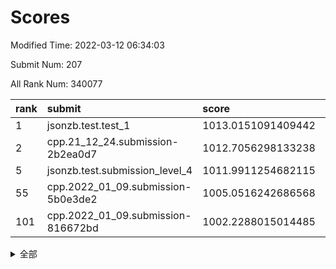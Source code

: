 # Scores

Modified Time: 2022-03-12 06:34:03

Submit Num: 207

All Rank Num: 340077

| rank |               submit               |       score        |       sigma        | pk_num |
| :--- | :--------------------------------- | :----------------- | :----------------- | :----- |
| 1    | jsonzb.test.test_1                 | 1013.0151091409442 | 0.8146317463907394 | 6576   |
| 2    | cpp.21_12_24.submission-2b2ea0d7   | 1012.7056298133238 | 0.8132293462914524 | 6570   |
| 5    | jsonzb.test.submission_level_4     | 1011.9911254682115 | 0.818728718149491  | 6571   |
| 55   | cpp.2022_01_09.submission-5b0e3de2 | 1005.0516242686568 | 0.7208710627041759 | 6571   |
| 101  | cpp.2022_01_09.submission-816672bd | 1002.2288015014485 | 0.7210048530709378 | 6571   |


<details>
<summary>全部</summary>

| rank |                 submit                 |       score        |       sigma        | pk_num |
| :--- | :------------------------------------- | :----------------- | :----------------- | :----- |
| 1    | jsonzb.test.test_1                     | 1013.0151091409442 | 0.8146317463907394 | 6576   |
| 2    | cpp.21_12_24.submission-2b2ea0d7       | 1012.7056298133238 | 0.8132293462914524 | 6570   |
| 3    | gobigger.level_3.submission_level_3_6  | 1012.1939953904225 | 0.8011734319574737 | 6577   |
| 4    | gobigger.level_3.submission_level_3_36 | 1012.1366509228585 | 0.7781947585637683 | 6572   |
| 5    | jsonzb.test.submission_level_4         | 1011.9911254682115 | 0.818728718149491  | 6571   |
| 6    | gobigger.level_3.submission_level_3_3  | 1011.5594949443505 | 0.7653912851970444 | 6570   |
| 7    | gobigger.level_3.submission_level_3_48 | 1011.3283336922873 | 0.7691129948767451 | 6569   |
| 8    | gobigger.level_3.submission_level_3_42 | 1011.2106872186022 | 0.7779888292168733 | 6570   |
| 9    | gobigger.level_3.submission_level_3_19 | 1011.1544244260256 | 0.7668864699252994 | 6575   |
| 10   | gobigger.level_3.submission_level_3_5  | 1011.071504973881  | 0.7673424956372157 | 6570   |
| 11   | gobigger.level_3.submission_level_3_18 | 1011.0674476608693 | 0.7784462000021546 | 6572   |
| 12   | gobigger.level_3.submission_level_3_1  | 1010.9243693474406 | 0.7548940703075333 | 6571   |
| 13   | gobigger.level_3.submission_level_3_20 | 1010.9133120067057 | 0.7892539738955088 | 6569   |
| 14   | gobigger.level_3.submission_level_3_43 | 1010.7961584665754 | 0.7886161146659973 | 6571   |
| 15   | gobigger.level_3.submission_level_3_34 | 1010.7242234122743 | 0.7556917690036474 | 6574   |
| 16   | gobigger.level_3.submission_level_3_46 | 1010.7045562903269 | 0.7560063215028022 | 6572   |
| 17   | gobigger.level_3.submission_level_3_7  | 1010.5927750226325 | 0.7926497593955478 | 6573   |
| 18   | gobigger.level_3.submission_level_3_41 | 1010.5737772556666 | 0.7807192735744389 | 6569   |
| 19   | gobigger.level_3.submission_level_3_21 | 1010.4953866063662 | 0.7474464329526704 | 6569   |
| 20   | gobigger.level_3.submission_level_3_38 | 1010.4689771034544 | 0.7546255055537388 | 6564   |
| 21   | gobigger.level_3.submission_level_3_22 | 1010.3062460927448 | 0.7592738226711007 | 6575   |
| 22   | gobigger.level_3.submission_level_3_12 | 1010.2893333681644 | 0.7494970606864824 | 6572   |
| 23   | gobigger.level_3.submission_level_3_28 | 1010.265160479327  | 0.751745125057575  | 6571   |
| 24   | gobigger.level_3.submission_level_3_32 | 1010.2307514527076 | 0.7520102685469767 | 6573   |
| 25   | gobigger.level_3.submission_level_3_24 | 1010.2179664684039 | 0.7558263882723883 | 6570   |
| 26   | gobigger.level_3.submission_level_3_2  | 1010.1879188044816 | 0.7563589009719058 | 6569   |
| 27   | gobigger.level_3.submission_level_3_11 | 1010.1864562665855 | 0.7478302609375845 | 6573   |
| 28   | gobigger.level_3.submission_level_3_37 | 1010.179325516884  | 0.768760679368275  | 6575   |
| 29   | gobigger.level_3.submission_level_3_33 | 1010.1048295488408 | 0.7449151351369234 | 6578   |
| 30   | gobigger.level_3.submission_level_3_13 | 1010.0900368554217 | 0.7485808033967164 | 6571   |
| 31   | gobigger.level_3.submission_level_3_23 | 1010.0709833335227 | 0.75252309638243   | 6574   |
| 32   | gobigger.level_3.submission_level_3_9  | 1010.0688413695441 | 0.7441692824873751 | 6568   |
| 33   | gobigger.level_3.submission_level_3_44 | 1010.065004189266  | 0.7624097055745811 | 6573   |
| 34   | gobigger.level_3.submission_level_3_0  | 1009.9581238384658 | 0.7595652834206534 | 6569   |
| 35   | gobigger.level_3.submission_level_3_49 | 1009.8962966478438 | 0.757169385680979  | 6572   |
| 36   | gobigger.level_3.submission_level_3_39 | 1009.8591166123281 | 0.7765186974333128 | 6569   |
| 37   | gobigger.level_3.submission_level_3_31 | 1009.8062662382004 | 0.7563817381444363 | 6569   |
| 38   | gobigger.level_3.submission_level_3_47 | 1009.7901873961633 | 0.7525485840162643 | 6575   |
| 39   | gobigger.level_3.submission_level_3_30 | 1009.6351551948319 | 0.7636054930486578 | 6571   |
| 40   | gobigger.level_3.submission_level_3_26 | 1009.6339005368302 | 0.7519718971243452 | 6571   |
| 41   | gobigger.level_3.submission_level_3_10 | 1009.5907642621861 | 0.754794220494061  | 6571   |
| 42   | gobigger.level_3.submission_level_3_40 | 1009.5873843077259 | 0.7827058869070962 | 6576   |
| 43   | gobigger.level_3.submission_level_3_35 | 1009.5620145548556 | 0.7747460412707009 | 6569   |
| 44   | gobigger.level_3.submission_level_3_16 | 1009.5579917541017 | 0.7358224985772076 | 6569   |
| 45   | gobigger.level_3.submission_level_3_14 | 1009.4681541855293 | 0.7664802759276681 | 6574   |
| 46   | gobigger.level_3.submission_level_3_25 | 1009.3607455310943 | 0.7557142394662695 | 6569   |
| 47   | gobigger.level_3.submission_level_3_15 | 1009.3509723597515 | 0.7386691260374371 | 6569   |
| 48   | gobigger.level_3.submission_level_3_45 | 1009.325779005076  | 0.7431766761744433 | 6573   |
| 49   | gobigger.level_3.submission_level_3_29 | 1009.3152825389617 | 0.7509434102849573 | 6572   |
| 50   | gobigger.level_3.submission_level_3_17 | 1009.2086141992714 | 0.7726806651293104 | 6574   |
| 51   | gobigger.level_3.submission_level_3_27 | 1009.200127540354  | 0.7482926457932557 | 6570   |
| 52   | gobigger.level_3.submission_level_3_4  | 1008.6413550668404 | 0.7521684701014549 | 6572   |
| 53   | gobigger.level_3.submission_level_3_8  | 1008.5302197998559 | 0.757152627666464  | 6570   |
| 54   | gobigger.level_1.submission_level_1_28 | 1005.1739560486777 | 0.7304707031918574 | 6568   |
| 55   | cpp.2022_01_09.submission-5b0e3de2     | 1005.0516242686568 | 0.7208710627041759 | 6571   |
| 56   | gobigger.level_1.submission_level_1_42 | 1004.8989025789698 | 0.7288088360280528 | 6571   |
| 57   | gobigger.level_1.submission_level_1_29 | 1004.7822420180939 | 0.7242339572319787 | 6570   |
| 58   | gobigger.level_1.submission_level_1_24 | 1004.2431551867195 | 0.7389029117492588 | 6567   |
| 59   | gobigger.level_1.submission_level_1_35 | 1004.2214750798579 | 0.7140241653186022 | 6572   |
| 60   | gobigger.level_1.submission_level_1_21 | 1004.1326033987289 | 0.7235992523201102 | 6571   |
| 61   | gobigger.level_1.submission_level_1_3  | 1004.1185337188414 | 0.7282983347780482 | 6573   |
| 62   | gobigger.level_1.submission_level_1_37 | 1004.0157514603991 | 0.709321669150815  | 6575   |
| 63   | gobigger.level_1.submission_level_1_43 | 1003.6215963784637 | 0.7123761619200626 | 6572   |
| 64   | gobigger.level_1.submission_level_1_39 | 1003.5613018582596 | 0.7118029164527757 | 6565   |
| 65   | gobigger.level_1.submission_level_1_32 | 1003.5205074917757 | 0.7053531184985756 | 6573   |
| 66   | gobigger.level_1.submission_level_1_44 | 1003.4564878302805 | 0.7185224117677105 | 6573   |
| 67   | gobigger.level_1.submission_level_1_1  | 1003.4247160527394 | 0.7116039591364279 | 6573   |
| 68   | gobigger.level_1.submission_level_1_27 | 1003.4092012235787 | 0.720884854409402  | 6576   |
| 69   | gobigger.level_1.submission_level_1_16 | 1003.4073702635712 | 0.711126570138619  | 6572   |
| 70   | gobigger.level_1.submission_level_1_17 | 1003.4025635838351 | 0.7063014735670371 | 6569   |
| 71   | gobigger.level_1.submission_level_1_11 | 1003.3921649961527 | 0.7221165627794016 | 6568   |
| 72   | gobigger.level_1.submission_level_1_34 | 1003.3918874535358 | 0.7107981478794931 | 6574   |
| 73   | gobigger.level_1.submission_level_1_45 | 1003.3862979880832 | 0.7156058135921853 | 6567   |
| 74   | gobigger.level_1.submission_level_1_12 | 1003.3312672036211 | 0.7175627983051669 | 6576   |
| 75   | gobigger.level_1.submission_level_1_4  | 1003.292742081503  | 0.7229978290123812 | 6576   |
| 76   | gobigger.level_1.submission_level_1_26 | 1003.272068443072  | 0.7168931464823436 | 6570   |
| 77   | gobigger.level_1.submission_level_1_14 | 1003.1825664745332 | 0.7148327275357519 | 6574   |
| 78   | gobigger.level_1.submission_level_1_48 | 1003.1813283487729 | 0.7163076623020328 | 6568   |
| 79   | gobigger.level_1.submission_level_1_25 | 1003.1777172530311 | 0.7295395955692712 | 6573   |
| 80   | gobigger.level_1.submission_level_1_33 | 1003.1774422678184 | 0.7029173342315979 | 6576   |
| 81   | gobigger.level_1.submission_level_1_38 | 1003.1435946898895 | 0.7115887162919212 | 6571   |
| 82   | gobigger.level_1.submission_level_1_7  | 1003.1161918804662 | 0.7141298792050071 | 6571   |
| 83   | gobigger.level_1.submission_level_1_23 | 1003.074821454991  | 0.7160071723495484 | 6570   |
| 84   | gobigger.level_1.submission_level_1_0  | 1003.0262563091112 | 0.7195724221232882 | 6573   |
| 85   | gobigger.level_1.submission_level_1_19 | 1003.0070285912825 | 0.7230049615114562 | 6572   |
| 86   | gobigger.level_1.submission_level_1_18 | 1002.9698315847934 | 0.7103802595258084 | 6570   |
| 87   | gobigger.level_1.submission_level_1_46 | 1002.9499006531796 | 0.7190786516778936 | 6569   |
| 88   | gobigger.level_1.submission_level_1_2  | 1002.9478053766701 | 0.7178732298577025 | 6566   |
| 89   | gobigger.level_1.submission_level_1_47 | 1002.9308043659606 | 0.7160761579102761 | 6570   |
| 90   | gobigger.level_1.submission_level_1_40 | 1002.8959045857591 | 0.713395163372192  | 6572   |
| 91   | gobigger.level_1.submission_level_1_6  | 1002.828157834207  | 0.714052481912984  | 6573   |
| 92   | gobigger.level_1.submission_level_1_5  | 1002.8067371464125 | 0.7186475079080701 | 6571   |
| 93   | gobigger.level_1.submission_level_1_8  | 1002.8016619259852 | 0.7200969420723997 | 6575   |
| 94   | gobigger.level_1.submission_level_1_36 | 1002.769087038012  | 0.7140663551719023 | 6570   |
| 95   | gobigger.level_1.submission_level_1_13 | 1002.7578792906613 | 0.7302426205280529 | 6566   |
| 96   | gobigger.level_1.submission_level_1_41 | 1002.6032610676722 | 0.7162243047015231 | 6569   |
| 97   | gobigger.level_1.submission_level_1_49 | 1002.5892616806584 | 0.7146796750877401 | 6572   |
| 98   | gobigger.level_1.submission_level_1_30 | 1002.3961397374986 | 0.7146069868205485 | 6567   |
| 99   | gobigger.level_1.submission_level_1_31 | 1002.3052254582204 | 0.7020071983378434 | 6572   |
| 100  | gobigger.level_1.submission_level_1_9  | 1002.2509880247437 | 0.7191804915420874 | 6570   |
| 101  | cpp.2022_01_09.submission-816672bd     | 1002.2288015014485 | 0.7210048530709378 | 6571   |
| 102  | gobigger.level_1.submission_level_1_15 | 1002.1166757715702 | 0.71676108209272   | 6574   |
| 103  | gobigger.level_1.submission_level_1_20 | 1002.01232535741   | 0.7184692549399754 | 6576   |
| 104  | gobigger.level_1.submission_level_1_22 | 1000.9484912471863 | 0.711523631701239  | 6573   |
| 105  | gobigger.level_1.submission_level_1_10 | 1000.7283990715881 | 0.6968641846395247 | 6572   |
| 106  | gobigger.random.submission_random_26   | 997.8818661151215  | 0.7027988577194982 | 6573   |
| 107  | gobigger.random.submission_random_48   | 997.7814456913571  | 0.6987713754139454 | 6573   |
| 108  | gobigger.random.submission_random_34   | 997.4602814564224  | 0.7086444951114002 | 6567   |
| 109  | gobigger.random.submission_random_17   | 997.2601921543779  | 0.7030554524628003 | 6570   |
| 110  | gobigger.random.submission_random_36   | 997.1374348183904  | 0.7054177867126353 | 6571   |
| 111  | gobigger.random.submission_random_31   | 997.127306377539   | 0.7145678257225794 | 6574   |
| 112  | gobigger.random.submission_random_43   | 996.912303986098   | 0.7036460212906392 | 6574   |
| 113  | gobigger.random.submission_random_40   | 996.8688804467139  | 0.7176483952870486 | 6576   |
| 114  | gobigger.random.submission_random_10   | 996.8549110123608  | 0.709361109447288  | 6569   |
| 115  | gobigger.random.submission_random_3    | 996.7936191189473  | 0.7181042295132258 | 6571   |
| 116  | gobigger.random.submission_random_0    | 996.6628632271966  | 0.7204865935850273 | 6569   |
| 117  | gobigger.random.submission_random_38   | 996.6489573063886  | 0.7102540807773485 | 6571   |
| 118  | gobigger.random.submission_random_24   | 996.6455763968033  | 0.7156419874835663 | 6567   |
| 119  | gobigger.random.submission_random_39   | 996.63593382726    | 0.7176534243305577 | 6571   |
| 120  | gobigger.random.submission_random_35   | 996.458330528807   | 0.6988120157613459 | 6565   |
| 121  | gobigger.random.submission_random_44   | 996.3864815185816  | 0.6960232483514446 | 6573   |
| 122  | gobigger.random.submission_random_11   | 996.3846347730565  | 0.7119615774247395 | 6572   |
| 123  | gobigger.random.submission_random_6    | 996.3801546752383  | 0.7160224394200981 | 6571   |
| 124  | gobigger.random.submission_random_9    | 996.2669232761311  | 0.698648974127054  | 6572   |
| 125  | gobigger.random.submission_random_46   | 996.1816642178067  | 0.7029973972935695 | 6573   |
| 126  | gobigger.random.submission_random_13   | 996.1621135593172  | 0.7150273086911295 | 6571   |
| 127  | gobigger.random.submission_random_33   | 996.1444013993288  | 0.7145562213989735 | 6570   |
| 128  | gobigger.random.submission_random_4    | 996.1391378638365  | 0.7011608555207726 | 6578   |
| 129  | gobigger.random.submission_random_12   | 996.1027125416119  | 0.698216623663492  | 6574   |
| 130  | gobigger.random.submission_random_30   | 996.0304104890988  | 0.7128647559272463 | 6575   |
| 131  | gobigger.random.submission_random_2    | 996.0055516951397  | 0.7116896360880961 | 6570   |
| 132  | gobigger.random.submission_random_23   | 995.9907719798282  | 0.7084044381404017 | 6569   |
| 133  | gobigger.random.submission_random_22   | 995.9271139762325  | 0.7022627235639168 | 6570   |
| 134  | gobigger.random.submission_random_47   | 995.9119536098526  | 0.716084505639379  | 6571   |
| 135  | gobigger.random.submission_random_5    | 995.9093724239716  | 0.7098605194154475 | 6572   |
| 136  | gobigger.random.submission_random_21   | 995.886588138978   | 0.7010948037521487 | 6570   |
| 137  | gobigger.random.submission_random_37   | 995.8584941022241  | 0.7143400372235227 | 6578   |
| 138  | gobigger.random.submission_random_16   | 995.8200815775411  | 0.7050511549670857 | 6571   |
| 139  | gobigger.random.submission_random_18   | 995.7137999521143  | 0.7154239203529472 | 6573   |
| 140  | gobigger.random.submission_random_42   | 995.6695553367352  | 0.7198971949947184 | 6572   |
| 141  | gobigger.random.submission_random_45   | 995.5807373343266  | 0.708252220718972  | 6577   |
| 142  | gobigger.random.submission_random_19   | 995.5637029909745  | 0.7131637512248484 | 6569   |
| 143  | gobigger.random.submission_random_25   | 995.559793539467   | 0.730211147964099  | 6568   |
| 144  | gobigger.random.submission_random_7    | 995.5461872651722  | 0.7091878936867346 | 6575   |
| 145  | gobigger.random.submission_random_20   | 995.4621057708753  | 0.7157297478314698 | 6576   |
| 146  | gobigger.random.submission_random_32   | 995.3682691777572  | 0.7168042582589201 | 6571   |
| 147  | gobigger.random.submission_random_29   | 995.3037550510375  | 0.7120646495646097 | 6574   |
| 148  | gobigger.random.submission_random_14   | 995.2945609444354  | 0.7210989552150955 | 6569   |
| 149  | gobigger.random.submission_random_27   | 995.244177962204   | 0.7070759182821288 | 6566   |
| 150  | gobigger.random.submission_random_49   | 995.1102535275636  | 0.7078811642645273 | 6573   |
| 151  | gobigger.random.submission_random_8    | 995.0101367826044  | 0.72466433695739   | 6569   |
| 152  | gobigger.random.submission_random_15   | 994.8902637156789  | 0.7014114447273561 | 6574   |
| 153  | gobigger.random.submission_random_41   | 994.7794948468394  | 0.7138381508599088 | 6568   |
| 154  | gobigger.random.submission_random_28   | 994.1521064491432  | 0.7181352725272636 | 6573   |
| 155  | gobigger.random.submission_random_1    | 993.971703324042   | 0.7112222374946626 | 6573   |
| 156  | gobigger.level_2.submission_level_2_40 | 993.4935064040379  | 0.7433918194761716 | 6576   |
| 157  | gobigger.level_2.submission_level_2_45 | 993.349958694602   | 0.7351755730819738 | 6574   |
| 158  | gobigger.level_2.submission_level_2_9  | 993.2548797476775  | 0.7322148494488918 | 6571   |
| 159  | gobigger.level_2.submission_level_2_34 | 993.1986447778506  | 0.72908564110437   | 6574   |
| 160  | gobigger.level_2.submission_level_2_23 | 993.1596220907936  | 0.7446099912640176 | 6571   |
| 161  | gobigger.level_2.submission_level_2_3  | 993.1460762123588  | 0.7515875958558554 | 6568   |
| 162  | gobigger.level_2.submission_level_2_31 | 993.0766416745066  | 0.7313311809904645 | 6574   |
| 163  | gobigger.level_2.submission_level_2_41 | 992.964642892351   | 0.734572209460165  | 6567   |
| 164  | gobigger.level_2.submission_level_2_19 | 992.9330135333262  | 0.7277274026597327 | 6573   |
| 165  | gobigger.level_2.submission_level_2_7  | 992.8845173582187  | 0.7286579704386167 | 6571   |
| 166  | gobigger.level_2.submission_level_2_33 | 992.6652113714808  | 0.7397112587520797 | 6575   |
| 167  | gobigger.level_2.submission_level_2_27 | 992.632027704011   | 0.7482928452445053 | 6573   |
| 168  | gobigger.level_2.submission_level_2_25 | 992.6116461880902  | 0.7402570519232204 | 6576   |
| 169  | gobigger.level_2.submission_level_2_48 | 992.6057862971664  | 0.7382389203140259 | 6571   |
| 170  | gobigger.level_2.submission_level_2_42 | 992.6006514092995  | 0.7549543184927865 | 6570   |
| 171  | gobigger.level_2.submission_level_2_15 | 992.5160136159739  | 0.7518531749254038 | 6572   |
| 172  | gobigger.level_2.submission_level_2_43 | 992.4352568637887  | 0.7220363873304291 | 6570   |
| 173  | gobigger.level_2.submission_level_2_46 | 992.4345750872037  | 0.7272404969464376 | 6568   |
| 174  | gobigger.level_2.submission_level_2_30 | 992.3662011583029  | 0.731305692253861  | 6568   |
| 175  | gobigger.level_2.submission_level_2_10 | 992.3332145366526  | 0.7549190071205932 | 6573   |
| 176  | gobigger.level_2.submission_level_2_0  | 992.2935596578948  | 0.7479052927027827 | 6568   |
| 177  | gobigger.level_2.submission_level_2_29 | 992.2299798486071  | 0.730726338749008  | 6575   |
| 178  | gobigger.level_2.submission_level_2_2  | 992.2152989974492  | 0.7364750753803814 | 6576   |
| 179  | gobigger.level_2.submission_level_2_35 | 992.1990828449036  | 0.7355877391019678 | 6576   |
| 180  | gobigger.level_2.submission_level_2_21 | 992.1760590509091  | 0.7339023862440749 | 6567   |
| 181  | gobigger.level_2.submission_level_2_14 | 992.1514841577715  | 0.7625976898161906 | 6576   |
| 182  | gobigger.level_2.submission_level_2_38 | 992.1481562163904  | 0.7429883778734788 | 6572   |
| 183  | gobigger.level_2.submission_level_2_49 | 992.1223188225674  | 0.7418894088270723 | 6572   |
| 184  | gobigger.level_2.submission_level_2_24 | 992.1051910632278  | 0.758681401712175  | 6569   |
| 185  | gobigger.level_2.submission_level_2_12 | 992.0517852717262  | 0.7393851309824545 | 6567   |
| 186  | gobigger.level_2.submission_level_2_47 | 991.9339277960848  | 0.7260671691099848 | 6572   |
| 187  | gobigger.level_2.submission_level_2_39 | 991.9206614818285  | 0.7505639572655818 | 6574   |
| 188  | gobigger.level_2.submission_level_2_26 | 991.8592495073636  | 0.7593108578243015 | 6567   |
| 189  | gobigger.level_2.submission_level_2_5  | 991.857993328106   | 0.7583895716587218 | 6572   |
| 190  | gobigger.level_2.submission_level_2_6  | 991.8016901633614  | 0.7483086506498128 | 6568   |
| 191  | gobigger.level_2.submission_level_2_32 | 991.772178484563   | 0.7580271077141342 | 6575   |
| 192  | gobigger.level_2.submission_level_2_37 | 991.5768654321805  | 0.754544099553977  | 6573   |
| 193  | gobigger.level_2.submission_level_2_17 | 991.516491123732   | 0.7566980280324813 | 6577   |
| 194  | gobigger.level_2.submission_level_2_4  | 991.3175174642673  | 0.7470994228575244 | 6574   |
| 195  | gobigger.level_2.submission_level_2_16 | 991.3036767396443  | 0.7543893630760378 | 6569   |
| 196  | gobigger.level_2.submission_level_2_20 | 991.260499775491   | 0.7448942017182736 | 6577   |
| 197  | gobigger.level_2.submission_level_2_8  | 991.2388913623165  | 0.7569803634860448 | 6569   |
| 198  | gobigger.level_2.submission_level_2_28 | 991.0634050941057  | 0.7620669046313929 | 6567   |
| 199  | gobigger.level_2.submission_level_2_11 | 990.9137279545142  | 0.749729359203035  | 6574   |
| 200  | gobigger.level_2.submission_level_2_18 | 990.7901393923933  | 0.7547634989263747 | 6572   |
| 201  | gobigger.level_2.submission_level_2_44 | 990.7180838521919  | 0.762512390126785  | 6569   |
| 202  | gobigger.level_2.submission_level_2_22 | 990.6398994317484  | 0.7475247460756514 | 6574   |
| 203  | gobigger.level_2.submission_level_2_36 | 990.3752664582748  | 0.7615502343349618 | 6571   |
| 204  | gobigger.level_2.submission_level_2_1  | 989.7507359375136  | 0.7635084493425859 | 6571   |
| 205  | gobigger.level_2.submission_level_2_13 | 988.9820752181311  | 0.7895638110806712 | 6572   |
| 206  | gobigger.none.submission_none_1        | 978.5887511336764  | 1.2163408898883425 | 6574   |
| 207  | gobigger.none.submission_none_0        | 977.6871350898541  | 1.28967770494295   | 6568   |

</details>